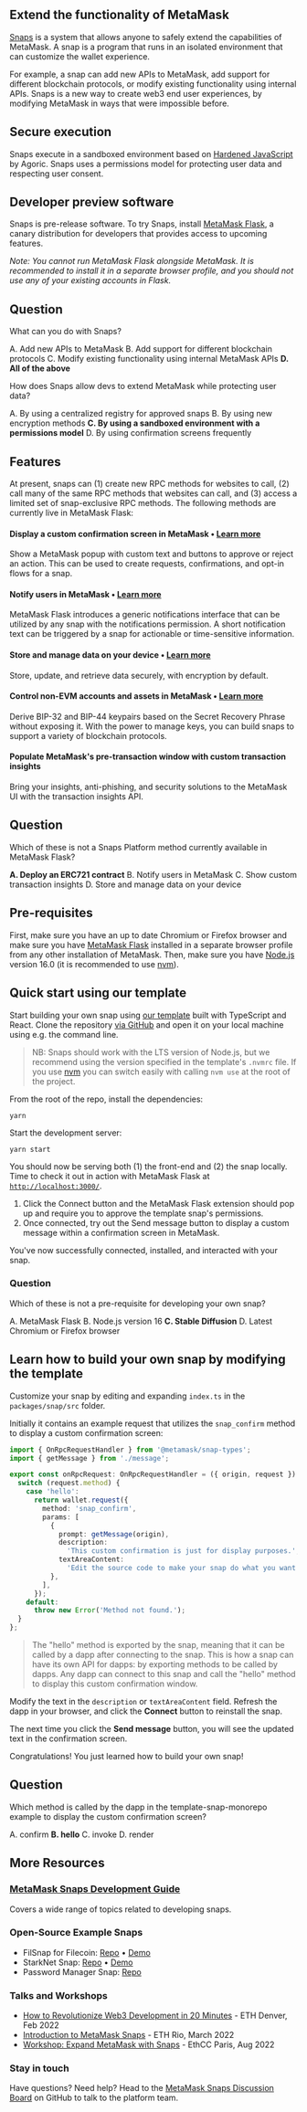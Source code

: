 <Section name="1. Introduction" description="Introduction to MetaMask Snaps">

## Extend the functionality of MetaMask

[Snaps](https://metamask.io/snaps/) is a system that allows anyone to safely extend the capabilities of MetaMask. A snap is a program that runs in an isolated environment that can customize the wallet experience.

For example, a snap can add new APIs to MetaMask, add support for different blockchain protocols, or modify existing functionality using internal APIs. Snaps is a new way to create web3 end user experiences, by modifying MetaMask in ways that were impossible before.

## Secure execution

Snaps execute in a sandboxed environment based on [Hardened JavaScript](https://docs.agoric.com/guides/js-programming/hardened-js.html) by Agoric. Snaps uses a permissions model for protecting user data and respecting user consent. 

## Developer preview software

Snaps is pre-release software. To try Snaps, install [MetaMask Flask](https://metamask.io/flask/), a canary distribution for developers that provides access to upcoming features.

_Note: You cannot run MetaMask Flask alongside MetaMask. It is recommended to install it in a separate browser profile, and you should not use any of your existing accounts in Flask._

## Question

What can you do with Snaps? 

A. Add new APIs to MetaMask
B. Add support for different blockchain protocols
C. Modify existing functionality using internal MetaMask APIs
**D. All of the above**

How does Snaps allow devs to extend MetaMask while protecting user data? 

A. By using a centralized registry for approved snaps
B. By using new encryption methods
**C. By using a sandboxed environment with a permissions model**
D. By using confirmation screens frequently

</Section>


<Section name="2. Overview of Features" description="Features">

## Features

At present, snaps can (1) create new RPC methods for websites to call, (2) call many of the same RPC methods that websites can call, and (3) access a limited set of snap-exclusive RPC methods. The following methods are currently live in MetaMask Flask: 

#### Display a custom confirmation screen in MetaMask &bull; [Learn more](./snaps-rpc-api.html#snap-confirm)

Show a MetaMask popup with custom text and buttons to approve or reject an action. This can be used to create requests, confirmations, and opt-in flows for a snap.

#### Notify users in MetaMask &bull; [Learn more](./snaps-rpc-api.html#snap-notify)

MetaMask Flask introduces a generic notifications interface that can be utilized by any snap with the notifications permission. A short notification text can be triggered by a snap for actionable or time-sensitive information.

#### Store and manage data on your device &bull; [Learn more](./snaps-rpc-api.html#snap-managestate)

Store, update, and retrieve data securely, with encryption by default.

#### Control non-EVM accounts and assets in MetaMask &bull; [Learn more](./snaps-rpc-api.html#snap-getbip44entropy)

Derive BIP-32 and BIP-44 keypairs based on the Secret Recovery Phrase without exposing it. With the power to manage keys, you can build snaps to support a variety of blockchain protocols.

#### Populate MetaMask's pre-transaction window with custom transaction insights

Bring your insights, anti-phishing, and security solutions to the MetaMask UI with the transaction insights API.

## Question

Which of these is not a Snaps Platform method currently available in MetaMask Flask?

**A. Deploy an ERC721 contract**
B. Notify users in MetaMask
C. Show custom transaction insights
D. Store and manage data on your device

</Section>


<Section name="3. Getting Started" description="Learn how to build your own snap">

## Pre-requisites

First, make sure you have an up to date Chromium or Firefox browser and make sure you have [MetaMask Flask](https://metamask.io/flask/) installed in a separate browser profile from any other installation of MetaMask. Then, make sure you have [Node.js](https://nodejs.org/) version 16.0 (it is recommended to use [nvm](https://github.com/nvm-sh/nvm)). 

## Quick start using our template

Start building your own snap using [our template](https://github.com/MetaMask/template-snap-monorepo) built with TypeScript and React. Clone the repository [via GitHub](https://github.com/MetaMask/template-snap-monorepo/generate) and open it on your local machine using e.g. the command line.

> NB: Snaps should work with the LTS version of Node.js, but we recommend using the version specified in the template's `.nvmrc` file. If you use [nvm](https://github.com/nvm-sh/nvm) you can switch easily with calling `nvm use` at the root of the project.

From the root of the repo, install the dependencies:

```shell
yarn
```

Start the development server:

```shell
yarn start
```

You should now be serving both (1) the front-end and (2) the snap locally. Time to check it out in action with MetaMask Flask at [`http://localhost:3000/`](http://localhost:3000/). 

1. Click the Connect button and the MetaMask Flask extension should pop up and require you to approve the template snap's permissions. 
2. Once connected, try out the Send message button to display a custom message within a confirmation screen in MetaMask.

You've now successfully connected, installed, and interacted with your snap.


### Question

Which of these is not a pre-requisite for developing your own snap? 

A. MetaMask Flask
B. Node.js version 16
**C. Stable Diffusion**
D. Latest Chromium or Firefox browser


</Section>

<Section name="4. Building your snap" description="Learn how to build your own snap with this example">

## Learn how to build your own snap by modifying the template

Customize your snap by editing and expanding `index.ts` in the `packages/snap/src` folder.

Initially it contains an example request that utilizes the `snap_confirm` method to display a custom confirmation screen:

```ts
import { OnRpcRequestHandler } from '@metamask/snap-types';
import { getMessage } from './message';

export const onRpcRequest: OnRpcRequestHandler = ({ origin, request }) => {
  switch (request.method) {
    case 'hello':
      return wallet.request({
        method: 'snap_confirm',
        params: [
          {
            prompt: getMessage(origin),
            description:
              'This custom confirmation is just for display purposes.',
            textAreaContent:
              'Edit the source code to make your snap do what you want.',
          },
        ],
      });
    default:
      throw new Error('Method not found.');
  }
};
```

> The "hello" method is exported by the snap, meaning that it can be called by a dapp after connecting to the snap. This is how a snap can have its own API for dapps: by exporting methods to be called by dapps. Any dapp can connect to this snap and call the "hello" method to display this custom confirmation window. 

Modify the text in the `description` or `textAreaContent` field. Refresh the dapp in your browser, and click the **Connect** button to reinstall the snap.

The next time you click the **Send message** button, you will see the updated text in the confirmation screen.

Congratulations! You just learned how to build your own snap!

## Question

Which method is called by the dapp in the template-snap-monorepo example to display the custom confirmation screen? 

A. confirm
**B. hello**
C. invoke
D. render


</Section>

<Section name="Dev Resources" description="Developer Resources">

## More Resources

### [MetaMask Snaps Development Guide](https://docs.metamask.io/guide/snaps-development-guide.html)

Covers a wide range of topics related to developing snaps.

### Open-Source Example Snaps
- FilSnap for Filecoin: [Repo](https://github.com/chainsafe/filsnap) &bull; [Demo](https://filsnap.chainsafe.io/)
- StarkNet Snap: [Repo](https://github.com/ConsenSys/starknet-snap) &bull; [Demo](https://app.starknet-snap.consensys-solutions.net/)
- Password Manager Snap: [Repo](https://github.com/ritave/snap-passwordManager)

### Talks and Workshops
- [How to Revolutionize Web3 Development in 20 Minutes](https://www.youtube.com/watch?v=KhpCS8EbKTE) - ETH Denver, Feb 2022
- [Introduction to MetaMask Snaps](https://www.youtube.com/watch?v=XL3OduRT8js) - ETH Rio, March 2022
- [Workshop: Expand MetaMask with Snaps](https://www.youtube.com/watch?v=BWII6nkT-2w) - EthCC Paris, Aug 2022

### Stay in touch

Have questions? Need help? Head to the [MetaMask Snaps Discussion Board](https://github.com/MetaMask/snaps-skunkworks/discussions) on GitHub to talk to the platform team. 

</Section>